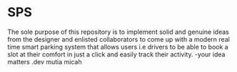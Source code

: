 # SPS
The sole purpose of this repository is to implement solid and genuine ideas from the designer and enlisted collaborators to come up with a modern real time smart parking system that allows users i.e drivers to be able to book a slot at their comfort in just a click and easily track their activity.                                                                                                                                                                                                                                                                      -your idea matters                                                                                                                                                                            .dev mutia micah
